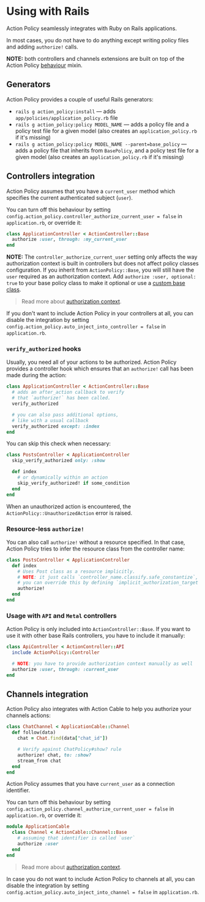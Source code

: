 # Using with Rails

Action Policy seamlessly integrates with Ruby on Rails applications.

In most cases, you do not have to do anything except writing policy files and adding `authorize!` calls.

**NOTE:** both controllers and channels extensions are built on top of the Action Policy [behaviour](./behaviour.md) mixin.

## Generators

Action Policy provides a couple of useful Rails generators:

- `rails g action_policy:install` — adds `app/policies/application_policy.rb` file
- `rails g action_policy:policy MODEL_NAME` — adds a policy file and a policy test file for a given model (also creates an `application_policy.rb` if it's missing)
- `rails g action_policy:policy MODEL_NAME --parent=base_policy` — adds a policy file that inherits from `BasePolicy`, and a policy test file for a given model (also creates an `application_policy.rb` if it's missing)

## Controllers integration

Action Policy assumes that you have a `current_user` method which specifies the current authenticated subject (`user`).

You can turn off this behaviour by setting `config.action_policy.controller_authorize_current_user = false` in `application.rb`, or override it:

```ruby
class ApplicationController < ActionController::Base
  authorize :user, through: :my_current_user
end
```

**NOTE:** The `controller_authorize_current_user` setting only affects the way authorization context is built in controllers but does not affect policy classes configuration. If you inherit from `ActionPolicy::Base`, you will still have the `user` required as an authorization context. Add `authorize :user, optional: true` to your base policy class to make it optional or use a [custom base class](custom_policy.md).

> Read more about [authorization context](authorization_context.md).

If you don't want to include Action Policy in your controllers at all,
you can disable the integration by setting `config.action_policy.auto_inject_into_controller = false` in `application.rb`.

### `verify_authorized` hooks

Usually, you need all of your actions to be authorized. Action Policy provides a controller hook which ensures that an `authorize!` call has been made during the action:

```ruby
class ApplicationController < ActionController::Base
  # adds an after_action callback to verify
  # that `authorize!` has been called.
  verify_authorized

  # you can also pass additional options,
  # like with a usual callback
  verify_authorized except: :index
end
```

You can skip this check when necessary:

```ruby
class PostsController < ApplicationController
  skip_verify_authorized only: :show

  def index
    # or dynamically within an action
    skip_verify_authorized! if some_condition
  end
end
```

When an unauthorized action is encountered, the `ActionPolicy::UnauthorizedAction` error is raised.

### Resource-less `authorize!`

You can also call `authorize!` without a resource specified.
In that case, Action Policy tries to infer the resource class from the controller name:

```ruby
class PostsController < ApplicationController
  def index
    # Uses Post class as a resource implicitly.
    # NOTE: it just calls `controller_name.classify.safe_constantize`,
    # you can override this by defining `implicit_authorization_target` method.
    authorize!
  end
end
```

### Usage with `API` and `Metal` controllers

Action Policy is only included into `ActionController::Base`. If you want to use it with other base Rails controllers, you have to include it manually:

```ruby
class ApiController < ActionController::API
  include ActionPolicy::Controller

  # NOTE: you have to provide authorization context manually as well
  authorize :user, through: :current_user
end
```

## Channels integration

Action Policy also integrates with Action Cable to help you authorize your channels actions:

```ruby
class ChatChannel < ApplicationCable::Channel
  def follow(data)
    chat = Chat.find(data["chat_id"])

    # Verify against ChatPolicy#show? rule
    authorize! chat, to: :show?
    stream_from chat
  end
end
```

Action Policy assumes that you have `current_user` as a connection identifier.

You can turn off this behaviour by setting `config.action_policy.channel_authorize_current_user = false` in `application.rb`, or override it:

```ruby
module ApplicationCable
  class Channel < ActionCable::Channel::Base
    # assuming that identifier is called `user`
    authorize :user
  end
end
```

> Read more about [authorization context](authorization_context.md).

In case you do not want to include Action Policy to channels at all,
you can disable the integration by setting `config.action_policy.auto_inject_into_channel = false` in `application.rb`.
